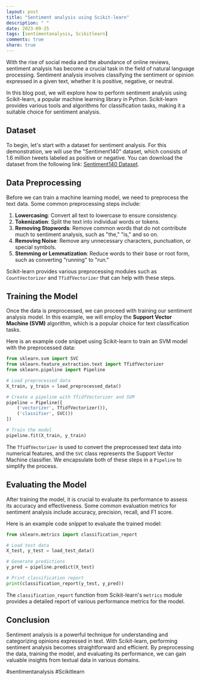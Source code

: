 ```yaml
---
layout: post
title: "Sentiment analysis using Scikit-learn"
description: " "
date: 2023-09-25
tags: [sentimentanalysis, Scikitlearn]
comments: true
share: true
---
```


With the rise of social media and the abundance of online reviews, sentiment analysis has become a crucial task in the field of natural language processing. Sentiment analysis involves classifying the sentiment or opinion expressed in a given text, whether it is positive, negative, or neutral.

In this blog post, we will explore how to perform sentiment analysis using Scikit-learn, a popular machine learning library in Python. Scikit-learn provides various tools and algorithms for classification tasks, making it a suitable choice for sentiment analysis.

## Dataset

To begin, let's start with a dataset for sentiment analysis. For this demonstration, we will use the "Sentiment140" dataset, which consists of 1.6 million tweets labeled as positive or negative. You can download the dataset from the following link: [Sentiment140 Dataset](https://www.kaggle.com/kazanova/sentiment140).

## Data Preprocessing

Before we can train a machine learning model, we need to preprocess the text data. Some common preprocessing steps include:

1. **Lowercasing**: Convert all text to lowercase to ensure consistency.
2. **Tokenization**: Split the text into individual words or tokens.
3. **Removing Stopwords**: Remove common words that do not contribute much to sentiment analysis, such as "the," "is," and so on.
4. **Removing Noise**: Remove any unnecessary characters, punctuation, or special symbols.
5. **Stemming or Lemmatization**: Reduce words to their base or root form, such as converting "running" to "run."

Scikit-learn provides various preprocessing modules such as `CountVectorizer` and `TfidfVectorizer` that can help with these steps.

## Training the Model

Once the data is preprocessed, we can proceed with training our sentiment analysis model. In this example, we will employ the **Support Vector Machine (SVM)** algorithm, which is a popular choice for text classification tasks.

Here is an example code snippet using Scikit-learn to train an SVM model with the preprocessed data:

```python
from sklearn.svm import SVC
from sklearn.feature_extraction.text import TfidfVectorizer
from sklearn.pipeline import Pipeline

# Load preprocessed data
X_train, y_train = load_preprocessed_data()

# Create a pipeline with TfidfVectorizer and SVM
pipeline = Pipeline([
    ('vectorizer', TfidfVectorizer()),
    ('classifier', SVC())
])

# Train the model
pipeline.fit(X_train, y_train)
```

The `TfidfVectorizer` is used to convert the preprocessed text data into numerical features, and the `SVC` class represents the Support Vector Machine classifier. We encapsulate both of these steps in a `Pipeline` to simplify the process.

## Evaluating the Model

After training the model, it is crucial to evaluate its performance to assess its accuracy and effectiveness. Some common evaluation metrics for sentiment analysis include accuracy, precision, recall, and F1 score.

Here is an example code snippet to evaluate the trained model:

```python
from sklearn.metrics import classification_report

# Load test data
X_test, y_test = load_test_data()

# Generate predictions
y_pred = pipeline.predict(X_test)

# Print classification report
print(classification_report(y_test, y_pred))
```

The `classification_report` function from Scikit-learn's `metrics` module provides a detailed report of various performance metrics for the model.

## Conclusion

Sentiment analysis is a powerful technique for understanding and categorizing opinions expressed in text. With Scikit-learn, performing sentiment analysis becomes straightforward and efficient. By preprocessing the data, training the model, and evaluating its performance, we can gain valuable insights from textual data in various domains.

#sentimentanalysis #Scikitlearn
